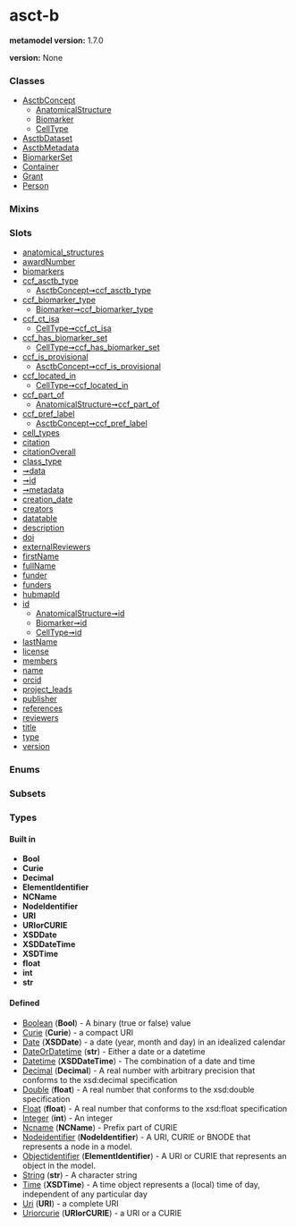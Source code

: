 
# asct-b


**metamodel version:** 1.7.0

**version:** None





### Classes

 * [AsctbConcept](AsctbConcept.md)
     * [AnatomicalStructure](AnatomicalStructure.md)
     * [Biomarker](Biomarker.md)
     * [CellType](CellType.md)
 * [AsctbDataset](AsctbDataset.md)
 * [AsctbMetadata](AsctbMetadata.md)
 * [BiomarkerSet](BiomarkerSet.md)
 * [Container](Container.md)
 * [Grant](Grant.md)
 * [Person](Person.md)

### Mixins


### Slots

 * [anatomical_structures](anatomical_structures.md)
 * [awardNumber](awardNumber.md)
 * [biomarkers](biomarkers.md)
 * [ccf_asctb_type](ccf_asctb_type.md)
     * [AsctbConcept➞ccf_asctb_type](AsctbConcept_ccf_asctb_type.md)
 * [ccf_biomarker_type](ccf_biomarker_type.md)
     * [Biomarker➞ccf_biomarker_type](Biomarker_ccf_biomarker_type.md)
 * [ccf_ct_isa](ccf_ct_isa.md)
     * [CellType➞ccf_ct_isa](CellType_ccf_ct_isa.md)
 * [ccf_has_biomarker_set](ccf_has_biomarker_set.md)
     * [CellType➞ccf_has_biomarker_set](CellType_ccf_has_biomarker_set.md)
 * [ccf_is_provisional](ccf_is_provisional.md)
     * [AsctbConcept➞ccf_is_provisional](AsctbConcept_ccf_is_provisional.md)
 * [ccf_located_in](ccf_located_in.md)
     * [CellType➞ccf_located_in](CellType_ccf_located_in.md)
 * [ccf_part_of](ccf_part_of.md)
     * [AnatomicalStructure➞ccf_part_of](AnatomicalStructure_ccf_part_of.md)
 * [ccf_pref_label](ccf_pref_label.md)
     * [AsctbConcept➞ccf_pref_label](AsctbConcept_ccf_pref_label.md)
 * [cell_types](cell_types.md)
 * [citation](citation.md)
 * [citationOverall](citationOverall.md)
 * [class_type](class_type.md)
 * [➞data](container__data.md)
 * [➞id](container__id.md)
 * [➞metadata](container__metadata.md)
 * [creation_date](creation_date.md)
 * [creators](creators.md)
 * [datatable](datatable.md)
 * [description](description.md)
 * [doi](doi.md)
 * [externalReviewers](externalReviewers.md)
 * [firstName](firstName.md)
 * [fullName](fullName.md)
 * [funder](funder.md)
 * [funders](funders.md)
 * [hubmapId](hubmapId.md)
 * [id](id.md)
     * [AnatomicalStructure➞id](AnatomicalStructure_id.md)
     * [Biomarker➞id](Biomarker_id.md)
     * [CellType➞id](CellType_id.md)
 * [lastName](lastName.md)
 * [license](license.md)
 * [members](members.md)
 * [name](name.md)
 * [orcid](orcid.md)
 * [project_leads](project_leads.md)
 * [publisher](publisher.md)
 * [references](references.md)
 * [reviewers](reviewers.md)
 * [title](title.md)
 * [type](type.md)
 * [version](version.md)

### Enums


### Subsets


### Types


#### Built in

 * **Bool**
 * **Curie**
 * **Decimal**
 * **ElementIdentifier**
 * **NCName**
 * **NodeIdentifier**
 * **URI**
 * **URIorCURIE**
 * **XSDDate**
 * **XSDDateTime**
 * **XSDTime**
 * **float**
 * **int**
 * **str**

#### Defined

 * [Boolean](types/Boolean.md)  (**Bool**)  - A binary (true or false) value
 * [Curie](types/Curie.md)  (**Curie**)  - a compact URI
 * [Date](types/Date.md)  (**XSDDate**)  - a date (year, month and day) in an idealized calendar
 * [DateOrDatetime](types/DateOrDatetime.md)  (**str**)  - Either a date or a datetime
 * [Datetime](types/Datetime.md)  (**XSDDateTime**)  - The combination of a date and time
 * [Decimal](types/Decimal.md)  (**Decimal**)  - A real number with arbitrary precision that conforms to the xsd:decimal specification
 * [Double](types/Double.md)  (**float**)  - A real number that conforms to the xsd:double specification
 * [Float](types/Float.md)  (**float**)  - A real number that conforms to the xsd:float specification
 * [Integer](types/Integer.md)  (**int**)  - An integer
 * [Ncname](types/Ncname.md)  (**NCName**)  - Prefix part of CURIE
 * [Nodeidentifier](types/Nodeidentifier.md)  (**NodeIdentifier**)  - A URI, CURIE or BNODE that represents a node in a model.
 * [Objectidentifier](types/Objectidentifier.md)  (**ElementIdentifier**)  - A URI or CURIE that represents an object in the model.
 * [String](types/String.md)  (**str**)  - A character string
 * [Time](types/Time.md)  (**XSDTime**)  - A time object represents a (local) time of day, independent of any particular day
 * [Uri](types/Uri.md)  (**URI**)  - a complete URI
 * [Uriorcurie](types/Uriorcurie.md)  (**URIorCURIE**)  - a URI or a CURIE
